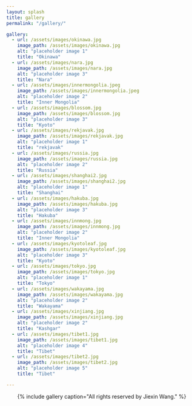 ```yaml
---
layout: splash
title: gallery
permalink: "/gallery/"

gallery:
  - url: /assets/images/okinawa.jpg
    image_path: /assets/images/okinawa.jpg
    alt: "placeholder image 1"
    title: "Okinawa"
  - url: /assets/images/nara.jpg
    image_path: /assets/images/nara.jpg
    alt: "placeholder image 3"
    title: "Nara"
  - url: /assets/images/innermongolia.jpeg
    image_path: /assets/images/innermongolia.jpeg
    alt: "placeholder image 2"
    title: "Inner Mongolia"
  - url: /assets/images/blossom.jpg
    image_path: /assets/images/blossom.jpg
    alt: "placeholder image 3"
    title: "Kyoto"
  - url: /assets/images/rekjavak.jpg
    image_path: /assets/images/rekjavak.jpg
    alt: "placeholder image 1"
    title: "rekjavak"
  - url: /assets/images/russia.jpg
    image_path: /assets/images/russia.jpg
    alt: "placeholder image 2"
    title: "Russia"
  - url: /assets/images/shanghai2.jpg
    image_path: /assets/images/shanghai2.jpg
    alt: "placeholder image 1"
    title: "Shanghai"
  - url: /assets/images/hakuba.jpg
    image_path: /assets/images/hakuba.jpg
    alt: "placeholder image 3"
    title: "Hakuba"
  - url: /assets/images/innmong.jpg
    image_path: /assets/images/innmong.jpg
    alt: "placeholder image 2"
    title: "Inner Mongolia"
  - url: /assets/images/kyotoleaf.jpg
    image_path: /assets/images/kyotoleaf.jpg
    alt: "placeholder image 3"
    title: "Kyoto"
  - url: /assets/images/tokyo.jpg
    image_path: /assets/images/tokyo.jpg
    alt: "placeholder image 1"
    title: "Tokyo"
  - url: /assets/images/wakayama.jpg
    image_path: /assets/images/wakayama.jpg
    alt: "placeholder image 2"
    title: "Wakayama"
  - url: /assets/images/xinjiang.jpg
    image_path: /assets/images/xinjiang.jpg
    alt: "placeholder image 2"
    title: "Kashgar"
  - url: /assets/images/tibet1.jpg
    image_path: /assets/images/tibet1.jpg
    alt: "placeholder image 4"
    title: "Tibet"
  - url: /assets/images/tibet2.jpg
    image_path: /assets/images/tibet2.jpg
    alt: "placeholder image 5"
    title: "Tibet"

---
```


<center>
{% include gallery caption="All rights reserved by Jiexin Wang." %}
</center>
